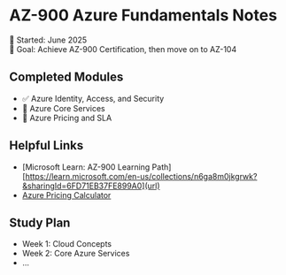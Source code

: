 # AZ-900 Azure Fundamentals Notes

📅 Started: June 2025  
🎯 Goal: Achieve AZ-900 Certification, then move on to AZ-104

## Completed Modules

- ✅ Azure Identity, Access, and Security
- 🔄 Azure Core Services
- 🔲 Azure Pricing and SLA

## Helpful Links

- [Microsoft Learn: AZ-900 Learning Path][https://learn.microsoft.com/en-us/collections/n6ga8m0jkgrwk?&sharingId=6FD71EB37FE899A0](url)
- [Azure Pricing Calculator](https://azure.microsoft.com/en-us/pricing/calculator/)

## Study Plan

- Week 1: Cloud Concepts
- Week 2: Core Azure Services
- ...
